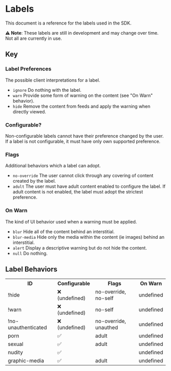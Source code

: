 <!-- this doc is generated by ./scripts/docs/labels.mjs -->

# Labels

This document is a reference for the labels used in the SDK.

**⚠️ Note**: These labels are still in development and may change over time. Not all are currently in use.

## Key

### Label Preferences

The possible client interpretations for a label.

- <code>ignore</code> Do nothing with the label.
- <code>warn</code> Provide some form of warning on the content (see "On Warn" behavior).
- <code>hide</code> Remove the content from feeds and apply the warning when directly viewed.

### Configurable?

Non-configurable labels cannot have their preference changed by the user. If a label is not configurable, it must have only own supported preference.

### Flags

Additional behaviors which a label can adopt.

- <code>no-override</code> The user cannot click through any covering of content created by the label.
- <code>adult</code> The user must have adult content enabled to configure the label. If adult content is not enabled, the label must adopt the strictest preference.

### On Warn

The kind of UI behavior used when a warning must be applied.

- <code>blur</code> Hide all of the content behind an interstitial.
- <code>blur-media</code> Hide only the media within the content (ie images) behind an interstitial.
- <code>alert</code> Display a descriptive warning but do not hide the content.
- <code>null</code> Do nothing.

## Label Behaviors

  <table>
    <tr>
      <th>ID</th>
      <th>Configurable</th>
      <th>Flags</th>
      <th>On Warn</th>
    </tr>
    <tr>
  <td>!hide</td>
  <td>❌ (undefined)</td>
  <td>no-override, no-self</td>
  <td>undefined</td>
</tr>
<tr>
  <td>!warn</td>
  <td>❌ (undefined)</td>
  <td>no-self</td>
  <td>undefined</td>
</tr>
<tr>
  <td>!no-unauthenticated</td>
  <td>❌ (undefined)</td>
  <td>no-override, unauthed</td>
  <td>undefined</td>
</tr>
<tr>
  <td>porn</td>
  <td>✅</td>
  <td>adult</td>
  <td>undefined</td>
</tr>
<tr>
  <td>sexual</td>
  <td>✅</td>
  <td>adult</td>
  <td>undefined</td>
</tr>
<tr>
  <td>nudity</td>
  <td>✅</td>
  <td></td>
  <td>undefined</td>
</tr>
<tr>
  <td>graphic-media</td>
  <td>✅</td>
  <td>adult</td>
  <td>undefined</td>
</tr>
  </table>
